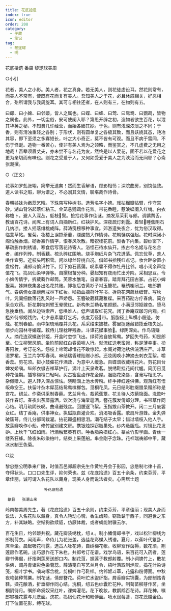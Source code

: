 ```yaml
---
title: 花底拾遗
index: true
icon: editor
order: 208
category:
  - 子藏
  - 笔记
tag:
  - 黎遂球
  - 明
---
```


花底拾遗 番禺 黎遂球美周  

○小引  

花者，美人之小影。美人者，花之真身。若无美人，则花徒虚设耳。然花则常有，而美人不常有，使既有花而复有美人。吾知美人之于花，必且休戚相关，好恶相合，殆所谓我与我周旋耳。其可与相往还者，在人则有三，在物则有五。  

曰郎、曰小婢、曰邻姬，皆人之属也。曰蝶、曰蜂、曰莺、曰鸳鸯、曰鹦鹉，皆物之属也。此外，一切尘俗，安可使阑入耶？第思开辟之初，造物者欲生百花，以泄其华英之秘，不知费几许经营，而始各臻其妙。于色，则有浅深浓淡之不同；于香，则有清浊重轻之各别；于形状，则有圆单复之各极其致，而且妖娆其态，艳冶其容，即下至须之多寡短长，叶之大小奇正，莫不皆有可观。而且不病于雷同，不伤于怪诞。造物一番苦心，使非有美人焉为之领略，而鉴赏之，不几虚费之无用之地哉！吾辈须眉丈夫，亦未尝不与名花为友，然终是以人爱花，固不若以花爱花之更为亲切而有味也。则花之受爱于人，又何如受爱于美人之为浃洽而无间耶？心斋张潮撰。  

○（正文）  

花事如罗虬张翊，简举无遗矣！然而生香解语，顾影相怜；深院曲房，别饶佳致。道人读书之暇，聊为谱之，不必溺其文情，聊堪裁作诗骨。  

春朝姊妹为嫩蕊乞晴。下珠帘写种树书。选芳名字小婢。戏拈榴瓣贴臂，作守宫砂。湖山背浴起落红粘玉。金笼悬鹦鹉作花监。带花香睡，惹浪蝶阑入红绡。白衣称檐卜。避人入深丛，低枝鬓。摭拾花事作佳谜。摘发系茉莉与郎。调鹦鹉舌，教诵百花诗。闻席上有词人自摘新红。红袂护风。深夜疏灯刺蠹。着轻睡蕉阴石几纳凉。搂人摇落绯桃成阵。薛涛笺榜移种事宜。郊游遗失夜合，忧为俗汉取得。临萱草帖。餐菊。妆楼上误掷荼蘼，赚酸措大作情诗。花朝慵病强起。花时深闭小阁怕触香烟。砌香篆作情字，恨春风吹散。暗祝桂花前。梨香下内集。碧纱窗下，摹疏影作刺绣谱。寒食后写落花诗寄人。浴怪石待水仙开。拣古今名姬与花名合者，编作列传。制香藕。梳头碎红围地。烧手炮纸片杂飞花迸落。佩忘忧草，羞人唤作宜男。近枝头呵积雪。闲以绿丝碎桃自况。借郎书拾残红点记。妆台畔杂置小盘松竹。诵郎诗偷识竹下。灯下剪石菖蒲。叹素馨不得作牡丹比邻。唱小词余声绕值花飞。捣凤仙染甲弹筝。自撰根苗分种。晏起知有夜雨忙出芳阶。采相思豆。令小婢传情字，折葳蕤作邮筒。芙蓉水醮笔，自谱春容。踏青拜花田古冢。占花小婢报喜。姊妹夜集各出名花共赌。卸妆后杏黄衫子衬玉簪花。罨绣榭闭兰。嗤郎麝气。春病倩女巫禳解戒林下红妆。啮指血摘荷叶写书。拆荷花网藕丝缠臂。写秋叶。凭阑细数落花乱风时一声娇怨。玉簪破葳蕤藏稚蝶。采百药勘方疗春病。简方采合欢药。折花荆枝刺臂玉晕微红。新构朱兰勒名笔颜题。小满觅邻妪嫁杏。堕马急挽垂杨。闻丛边铃索声，低唤谁人。低声诵取红花咒。闭丁香庵双跏习内观。扫槛外待邻姬践约。七夕悬素馨灯乞巧。夜度芳径带。胭脂径上纵横小屐迹。仿烛。花制春酿。雨中架琉璃覆并头花。系采缕束披枝。雾里捉迷藏错揽垂枝失足。俏步向园林寻媚蝶。敕侍儿理枕畔残香。斗谭花媒事脸。绿阴深处。作鸟语赚人。摘花连双蝶送邻姬，开盒时忽惊飞出。绿荷池自放鸳鸯。梦回失芍药，知是郎至。伫立柳絮风前。坐阶前砌红白春茵嗔人行。就流红送老蛮蛾，称是薄幸事。扮寿阳妆。考订花名。怨枝上啼莺却惜花不敢惊起。水阁对荷池绣佛浣洒庄严。斗草湿罗裙。玉兰片学写春词。串结瑞香球贻赠小郎。还妆阁唤小婢摘去刺衣芜絮。嚼香蕊。剪花须。挝小鼓催花作酒政，为意中人缓急。百蝶谱收藏桃花片。剪花目台婢发娇嗔。纵郎衣缀吉祥草护行。滴叶上天泉煮茗。脱绣鞋挂花间代幄。简历日觅种花佳期。插寒梅檀口轻呵。买古窑盘卤作花金屋。胭脂花染唇，含毫写相思字。杂佩赠人。避人转入深丛惊怯。晓睛滴上池水传粉。纤手捧红莲供佛。观落红有悟皈命空王。扶留叶杂木犀蕊结鸳鸯槟榔包。觅桐花凤。元日结彩胜缀腊呆赠郎称是宫花。纫兰。作斋供采制春葩。艺兰月令。裁芭蕉簟。花关待人浓葩隐面。洗败叶装作春灯。春夜出荼蘼露酒。饮次浇与海棠扈酒。簪花簇发倩郎分理。书带草作同心结。明月疏阴长叹。曲迳避残丝。回腰逐飞絮。玉指拨山茶教开。闲二三月废罢女红。结丁香庵，供事神女。执磁瓶自灌合欢。消渴吸香露。歌扇斥游蜂。金丸弹破簇萼。侍儿分部司栽灌。拈花瓣盛相思泪。潮花结子太早；惜过墙枝入他人手。放莲瓣唤作小船。修竹里别建文房。携银烛探窃脂巢处。纱内悬胆瓶。对镜比花发妒。上秋千飞红如雨。行酒触繁英有罚。唾香脂染损红心。摹兰竹影学画。青丝一缕系狂蜂。除夜朱砂染柏叶。结束上采莲船。串金刚子念珠。花祥瑞祷郎中甲。藏冰水制王色菊。  

○跋  

黎忠愍公明季来广陵，时值吾邑郑超宗先生作黄牡丹会于影园，忠愍制七律十首，夺得状头。口口口先生评，抑何荣也。兹《花底拾遗》百五十余条，约束芬芳，平章佳丽，诚可谓入名花队以藏身，现美人身而说法者矣。心斋居士题  

                     补花底拾遗  

     歙县   张潮山来  

岭南黎美周先生，著《花底拾遗》百五十余则，约束芬芳，平章佳丽；现美人身而说法，入名花队以藏身，真令人艳动心魂，香生齿颊。窃效颦于西子，同避世之东方，补其缺略。空惭狗欲续貂，仿厥体裁，或者蝇能附骥云尔。  

百花生日，约邻姬共祝。藏花瓣装绣枕，纫ぇ。制小幡倩郎书字，戏以松针柳线为郎制荷衣。闻雨声，命侍儿为花张盖，选佳花彩蝶入绣谱。夏月，以蕉叶代簟卧，席草坐。晨起吸花梢露，选古人咏花诗，自绣梅花帐。收柳絮作茵褥，数花须，剜莲房作茗碗。出巧思作花下朱栏。共郎考订花谱。戏学鸟语，采百花可入药者，莲瓣书佛偈，纤指剥莲房送郎口内。制花菹，握莲子教郎射覆。制小词镌竹上，散花供佛，调丹青诸彩色染菊蕊。薛涛笺自写艺兰月令，梧叶落取制炉灰。捣花汁染诗笺，桐叶学书。嗔鸟啄含桃，剪桐叶作弓鞋样。约邻姬斗草，花露和粉傅面。中秋夜艳装种莺粟。制花谜，倩郎簪花。荷叶贮水盥纤指，屑香瓣实锦囊，为郎制踏青鞋。撷花酿酒，折垂柳作同心结。洗桐，纫五色纱囊贮花种。制菊苗柳芽作茗，坐桐阴待月。嘱郎命奚奴采红叶，课婢灌花。花下晚妆，教鹦鹉百花诗。拜花神，嘱郎攀桂花露与儿洗面。浣花，捣凤仙花汁和粉傅面。喷水润莓苔，郑花蕊赚金鱼。灯下位置花影，缚花球。  
